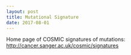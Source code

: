 ```yaml
---
layout: post
title: Mutational Signature
date: 2017-08-01
---
```


Home page of COSMIC signatures of mutations: http://cancer.sanger.ac.uk/cosmic/signatures

